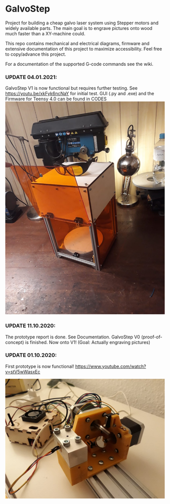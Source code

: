 # GalvoStep
Project for building a cheap galvo laser system using Stepper motors and widely available parts.
The main goal is to engrave pictures onto wood much faster than a XY-machine could. 

This repo contains mechanical and electrical diagrams, firmware and extensive documentation of this project to maximize accessibility.
Feel free to copy/advance this project.

For a documentation of the supported G-code commands see the wiki.

### UPDATE 04.01.2021:
GalvoStep V1 is now functional but requires further testing. See https://youtu.be/xkFyk6ncNaY for initial test.
GUI (.py and .exe) and the Firmware for Teensy 4.0 can be found in CODES
![Most recent picture of GalvoStepV1](https://github.com/NiklasHammerstone/GalvoStep/blob/master/Documentation/GalvoStep%20V1.jpeg)
### UPDATE 11.10.2020:
The prototype report is done. See Documentation. GalvoStep V0 (proof-of-concept) is finished.
Now onto V1! (Goal: Actually engraving pictures)
### UPDATE 01.10.2020:
First prototype is now functional!
https://www.youtube.com/watch?v=stV5wWasxEc

![Most recent picture of the prototype](https://github.com/NiklasHammerstone/GalvoStep/blob/master/Mechanics/GalvoStepV0.jpeg?raw=true)


